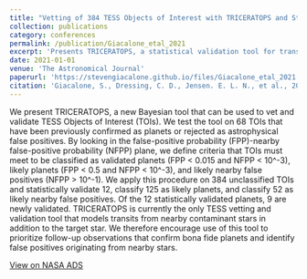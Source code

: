 ```yaml
---
title: "Vetting of 384 TESS Objects of Interest with TRICERATOPS and Statistical Validation of 12 Planet Candidates"
collection: publications
category: conferences
permalink: /publication/Giacalone_etal_2021
excerpt: 'Presents TRICERATOPS, a statistical validation tool for transiting planet candidates, and analyzes hundreds of planet candidates detected by the TESS mission.'
date: 2021-01-01
venue: 'The Astronomical Journal'
paperurl: 'https://stevengiacalone.github.io/files/Giacalone_etal_2021.pdf'
citation: 'Giacalone, S., Dressing, C. D., Jensen. E. L. N., et al., 2021, The Astronomical Journal, 161, 24'
---
```


We present TRICERATOPS, a new Bayesian tool that can be used to vet and validate TESS Objects of Interest (TOIs). We test the tool on 68 TOIs that have been previously confirmed as planets or rejected as astrophysical false positives. By looking in the false-positive probability (FPP)-nearby false-positive probability (NFPP) plane, we define criteria that TOIs must meet to be classified as validated planets (FPP < 0.015 and NFPP < 10^-3), likely planets (FPP < 0.5 and NFPP < 10^-3), and likely nearby false positives (NFPP > 10^-1). We apply this procedure on 384 unclassified TOIs and statistically validate 12, classify 125 as likely planets, and classify 52 as likely nearby false positives. Of the 12 statistically validated planets, 9 are newly validated. TRICERATOPS is currently the only TESS vetting and validation tool that models transits from nearby contaminant stars in addition to the target star. We therefore encourage use of this tool to prioritize follow-up observations that confirm bona fide planets and identify false positives originating from nearby stars.

[View on NASA ADS](https://ui.adsabs.harvard.edu/abs/2021AJ....161...24G/abstract)
